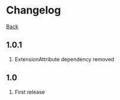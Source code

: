 # Changelog
[Back](README.md)

## 1.0.1
1. ExtensionAttribute dependency removed

## 1.0
1. First release
